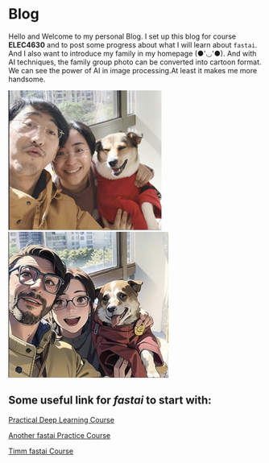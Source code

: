 # Blog

Hello and Welcome to my personal Blog.
I set up this blog for course **ELEC4630** and to post some progress about what I will learn about `fastai`.
And I also want to introduce my family in my homepage (●'◡'●). And with AI techniques, the family group photo can be converted into cartoon format. We can see the power of AI in image processing.At least it makes me more handsome.

![Image of fast.ai logo](images/my.png)
![Image of fast.ai logo](images/2d.png)
## Some useful link for *fastai* to start with:
[Practical Deep Learning Course](https://course.fast.ai) 

[Another fastai Practice Course](https://docs.fast.ai)

[Timm fastai Course](https://timm.fast.ai)

